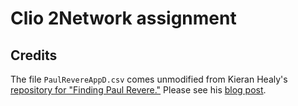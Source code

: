 # Clio 2Network assignment

## Credits

The file `PaulRevereAppD.csv` comes unmodified from Kieran Healy's [repository for "Finding Paul Revere."](https://github.com/kjhealy/revere) Please see his [blog post](https://kieranhealy.org/blog/archives/2013/06/09/using-metadata-to-find-paul-revere/). 
